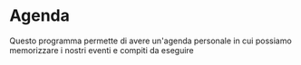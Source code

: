 # Agenda
Questo programma permette di avere un'agenda personale in cui possiamo memorizzare i nostri eventi e compiti da eseguire
